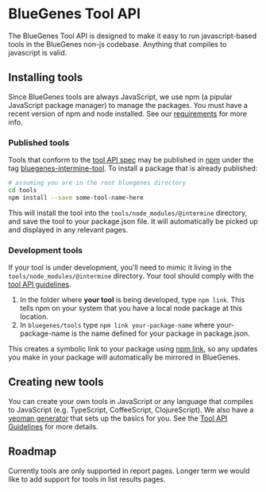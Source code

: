 # BlueGenes Tool API

The BlueGenes Tool API is designed to make it easy to run javascript-based tools in the BlueGenes non-js codebase. Anything that compiles to javascript is valid.

## Installing tools

Since BlueGenes tools are always JavaScript, we use npm (a pipular JavaScript package manager) to manage the packages. You must have a recent version of npm and node installed. See our [requirements](https://github.com/intermine/bluegenes/blob/dev/README) for more info.

### Published tools
Tools that conform to the [tool API spec](tool-api) may be published in [npm](https://www.npmjs.com/) under the tag [bluegenes-intermine-tool](https://www.npmjs.com/search?q=keywords:bluegenes-intermine-tool). To install a package that is already published:

```bash
# assuming you are in the root bluegenes directory
cd tools
npm install --save some-tool-name-here
```

This will install the tool into the `tools/node_modules/@intermine` directory, and save the tool to your package.json file. It will automatically be picked up and displayed in any relevant pages.

### Development tools

If your tool is under development, you'll need to mimic it living in the `tools/node_modules/@intermine` directory. Your tool should comply with the [tool API guidelines](tool-api).

1. In the folder where **your tool** is being developed, type `npm link`. This tells npm on your system that you have a local node package at this location.
2. In `bluegenes/tools` type `npm link your-package-name` where your-package-name is the name defined for your package in package.json.

This creates a symbolic link to your package using [npm link](https://docs.npmjs.com/cli/link), so any updates you make in your package will automatically be mirrored in BlueGenes.

## Creating new tools

You can create your own tools in JavaScript or any language that compiles to JavaScript (e.g. TypeScript, CoffeeScript, ClojureScript). We also have a [yeoman generator](https://github.com/intermine/generator-bluegenes-tool) that sets up the basics for you. See the [Tool API Guidelines](tool-api) for more details.

## Roadmap

Currently tools are only supported in report pages. Longer term we would like to add support for tools in list results pages.
